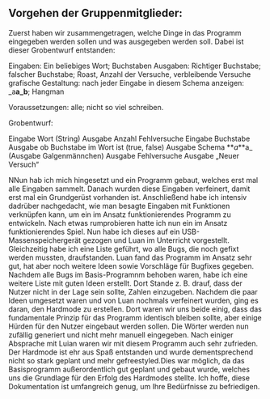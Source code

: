 ## Vorgehen der Gruppenmitglieder:

Zuerst haben wir zusammengetragen, welche Dinge in das Programm eingegeben werden sollen und was ausgegeben werden soll. Dabei ist dieser Grobentwurf entstanden:

Eingaben: Ein beliebiges Wort; Buchstaben
Ausgaben: Richtiger Buchstabe; falscher Buchstabe; Roast, Anzahl der Versuche, verbleibende Versuche
grafische Gestaltung: nach jeder Eingabe in diesem Schema anzeigen: \_a**a_b**; Hangman

Voraussetzungen: alle; nicht so viel schreiben.

Grobentwurf:

Eingabe Wort (String)
Ausgabe Anzahl Fehlversuche
Eingabe Buchstabe
Ausgabe ob Buchstabe im Wort ist (true, false)
Ausgabe Schema **_a_**a\_
(Ausgabe Galgenmännchen)
Ausgabe Fehlversuche
Ausgabe „Neuer Versuch“

NNun hab ich mich hingesetzt und ein Programm gebaut, welches erst mal alle Eingaben sammelt. Danach wurden diese Eingaben verfeinert, damit erst mal ein Grundgerüst vorhanden ist. Anschließend habe ich intensiv dadrüber nachgedacht, wie man besagte Eingaben mit Funktionen verknüpfen kann, um ein im Ansatz funktionierendes Programm zu entwickeln. Nach etwas rumprobieren hatte ich nun ein im Ansatz funktionierendes Spiel. Nun habe ich dieses auf ein USB-Massenspeichergerät gezogen und Luan im Unterricht vorgestellt. Gleichzeitig habe ich eine Liste geführt, wo alle Bugs, die noch gefixt werden mussten, draufstanden. Luan fand das Programm im Ansatz sehr gut, hat aber noch weitere Ideen sowie Vorschläge für Bugfixes gegeben. Nachdem alle Bugs im Basis-Programnm behoben waren, habe ich eine weitere Liste mit guten Ideen erstellt. Dort Stande z. B. drauf, dass der Nutzer nicht in der Lage sein sollte, Zahlen einzugeben. Nachdem die paar Ideen umgesetzt waren und von Luan nochmals verfeinert wurden, ging es daran, den Hardmode zu erstellen. Dort waren wir uns beide einig, dass das fundamentale Prinzip für das Programm identisch bleiben sollte, aber einige Hürden für den Nutzer eingebaut werden sollen. Die Wörter werden nun zufällig generiert und nicht mehr manuell eingegeben. Nach einiger Absprache mit Luian waren wir mit diesem Programm auch sehr zufrieden. Der Hardmode ist ehr aus Spaß entstanden und wurde dementsprechend nicht so stark geplant und mehr gefreestyled.Dies war möglich, da das Basisprogramm außerordentlich gut geplant und gebaut wurde, welches uns die Grundlage für den Erfolg des Hardmodes stellte. Ich hoffe, diese Dokumentation ist umfangreich genug, um Ihre Bedürfnisse zu befriedigen.
